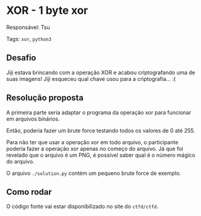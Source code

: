 # XOR - 1 byte xor

Responsável: Tsu

Tags: `xor`, `python3`

## Desafio

Jiji estava brincando com a operação XOR e acabou criptografando uma de suas imagens! Jiji esqueceu qual chave usou para a criptografia... :(

## Resolução proposta

A primeira parte seria adaptar o programa da operação xor para funcionar em arquivos binários.

Então, poderia fazer um brute force testando todos os valores de 0 até 255.

Para não ter que usar a operação xor em todo arquivo, o participante poderia fazer a operação xor apenas no começo do arquivo. Já que foi revelado que o arquivo é um PNG, é possível saber qual é o número mágico do arquivo.

O arquivo `./solution.py` contém um pequeno brute force de exemplo.

## Como rodar

O código fonte vai estar disponibilizado no site do `ctfd/ctfd`.
